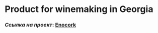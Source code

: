 # Product for winemaking in Georgia

### _Ссылка на проект_: [Enocork](https://vitalyreutsky.github.io/Enocork/)
